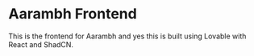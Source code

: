 # Aarambh Frontend

This is the frontend for Aarambh and yes this is built using Lovable with React and ShadCN.
